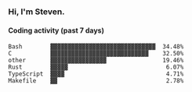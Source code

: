 ### Hi, I'm Steven.

#### Coding activity (past 7 days)
```
Bash        ▓▓▓▓▓▓▓▓▓▓▓▓▓▓▓▓▓▓▓▓▓▓▓▓▓▓▓▓▓▓  34.48%
C           ▓▓▓▓▓▓▓▓▓▓▓▓▓▓▓▓▓▓▓▓▓▓▓▓▓▓▓▓    32.50%
other       ▓▓▓▓▓▓▓▓▓▓▓▓▓▓▓▓                19.46%
Rust        ▓▓▓▓▓                            6.07%
TypeScript  ▓▓▓▓                             4.71%
Makefile    ▓▓                               2.78%
```
